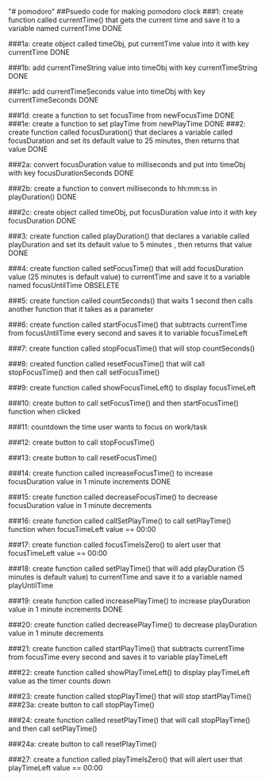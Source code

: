 "# pomodoro" 
##Psuedo code for making pomodoro clock
###1: create function called currentTime() that gets the current time and save it to a variable named currentTime
DONE

###1a: create object called timeObj, put currentTime value into it with key currentTime
DONE

###1b: add currentTimeString value into timeObj with key currentTimeString
DONE

###1c: add currentTimeSeconds value into timeObj with key currentTimeSeconds
DONE

###1d: create a function to set focusTime from newFocusTime
DONE
###1e: create a function to set playTime from newPlayTime
DONE
###2: create function called focusDuration() that declares a variable called focusDuration and set its default value to 25 minutes, then returns that value
DONE

###2a: convert focusDuration value to milliseconds and put into timeObj with key focusDurationSeconds
DONE

###2b: create a function to convert milliseconds to hh:mm:ss in playDuration()
DONE

###2c: create object called timeObj, put focusDuration value into it with key focusDuration
DONE

###3: create function called playDuration() that declares a variable called playDuration and set its default value to 5 minutes , then returns that value
DONE

###4: create function called setFocusTime() that will add focusDuration value (25 minutes is default value) to currentTime and save it to a variable named focusUntilTime
OBSELETE

###5: create function called countSeconds() that waits 1 second then calls another function that it takes as a parameter

###6: create function called startFocusTime() that subtracts currentTime from focusUntilTime every second and saves it to variable focusTimeLeft

###7: create function called stopFocusTime() that will stop countSeconds()

###8: created function called resetFocusTime() that will call stopFocusTime() and then call setFocusTime()

###9: create function called showFocusTimeLeft() to display focusTimeLeft

###10: create button to call setFocusTime() and then startFocusTime() function when clicked

###11: countdown the time user wants to focus on work/task

###12: create button to call stopFocusTime()

###13: create button to call resetFocusTime()

###14: create function called increaseFocusTime() to increase focusDuration value in 1 minute increments
DONE

###15: create function called decreaseFocusTime() to decrease focusDuration value in 1 minute decrements

###16: create function called callSetPlayTime() to call setPlayTime() function when focusTimeLeft value == 00:00

###17: create function called focusTimeIsZero() to alert user that focusTimeLeft value == 00:00

###18: create function called setPlayTime() that will add playDuration (5 minutes is default value) to currentTime and save it to a variable named playUntilTime

###19: create function called increasePlayTime() to increase playDuration value in 1 minute increments
DONE

###20: create function called decreasePlayTime() to decrease playDuration value in 1 minute decrements

###21: create function called startPlayTime() that subtracts currentTime from focusTime every second and saves it to variable playTimeLeft

###22: create function called showPlayTimeLeft() to display playTimeLeft value as the timer counts down

###23: create function called stopPlayTime() that will stop startPlayTime()
###23a: create button to call stopPlayTime()

###24: create function called resetPlayTime() that will call stopPlayTime() and then call setPlayTime()

###24a: create button to call resetPlayTime()

###27: create a function called playTimeIsZero() that will alert user that playTimeLeft value == 00:00

